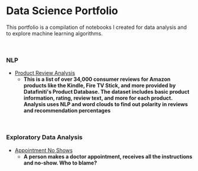 # Data Science Portfolio

This portfolio is a compilation of notebooks I created for data analysis and to explore machine learning algorithms.

<br/>


### NLP

- [Product Review Analysis](https://github.com/darkMatterChimpanzee/Data-Science-Portfolio/tree/main/EDA/Product%20Review%20Analysis) 
    - **This is a list of over 34,000 consumer reviews for Amazon products like the Kindle, Fire TV Stick, and more provided by Datafiniti's Product Database. The dataset includes basic product information, rating, review text, and more for each product. Analysis uses NLP and word clouds to find out polarity in reviews and recommendation percentages**

<br />

### Exploratory Data Analysis

- [Appointment No Shows]()
  - **A person makes a doctor appointment, receives all the instructions and no-show. Who to blame?**

<br />



[//]: # (- Sentiment Analysis)

[//]: # ()
[//]: # ()
[//]: # (- Chatbots)

[//]: # ()
[//]: # ()
[//]: # (- Recommendation System)

[//]: # ()
[//]: # ()
[//]: # (- Risk Analysis)

[//]: # ()
[//]: # ()
[//]: # (- Real Time Analytics)

[//]: # ()
[//]: # ()
[//]: # (- Consumer Analytics)

[//]: # ()
[//]: # ()
[//]: # (- Customer Data Management)

[//]: # ()
[//]: # ()
[//]: # (- Fraud Detection)

[//]: # ()
[//]: # ()
[//]: # (- Algorithmic Trading)

[//]: # ()
[//]: # ()
[//]: # (- Fake News Detection)

[//]: # ()
[//]: # ()
[//]: # (- Customer Churn Prediction)

[//]: # ()
[//]: # ()
[//]: # (- House Price Prediction)

[//]: # ()
[//]: # ()
[//]: # (- Email Spam Detection)

[//]: # ()
[//]: # ()
[//]: # (- Facial Recognition)

[//]: # ()
[//]: # ()
[//]: # (- Object Detection and Tracking)

[//]: # ()
[//]: # ()
[//]: # (- Human Emotion and Gesture Detection )
